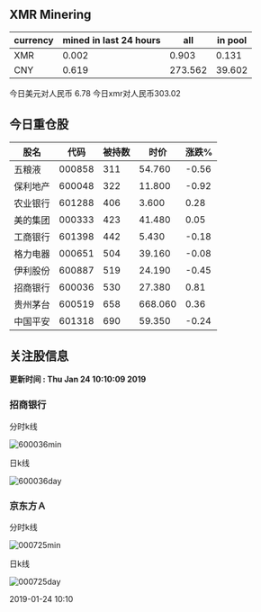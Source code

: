 ## XMR Minering

|currency|mined in last 24 hours|all|in pool|
|---|---|---|---|
|XMR|0.002|0.903|0.131|
|CNY|0.619|273.562|39.602|

今日美元对人民币 6.78	今日xmr对人民币303.02


## 今日重仓股 

|股名|代码|被持数|时价|涨跌%|
|---|---|---|---|---|
|五粮液|000858|311|54.760|-0.56|
|保利地产|600048|322|11.800|-0.92|
|农业银行|601288|406|3.600|0.28|
|美的集团|000333|423|41.480|0.05|
|工商银行|601398|442|5.430|-0.18|
|格力电器|000651|504|39.160|-0.08|
|伊利股份|600887|519|24.190|-0.45|
|招商银行|600036|530|27.380|0.81|
|贵州茅台|600519|658|668.060|0.36|
|中国平安|601318|690|59.350|-0.24|

## 关注股信息
**更新时间 : Thu Jan 24 10:10:09 2019**
### 招商银行 
分时k线

![600036min](http://image.sinajs.cn/newchart/min/n/sh600036.gif)

日k线

![600036day](http://image.sinajs.cn/newchart/daily/n/sh600036.gif)

### 京东方Ａ 
分时k线

![000725min](http://image.sinajs.cn/newchart/min/n/sz000725.gif)

日k线

![000725day](http://image.sinajs.cn/newchart/daily/n/sz000725.gif)

2019-01-24 10:10